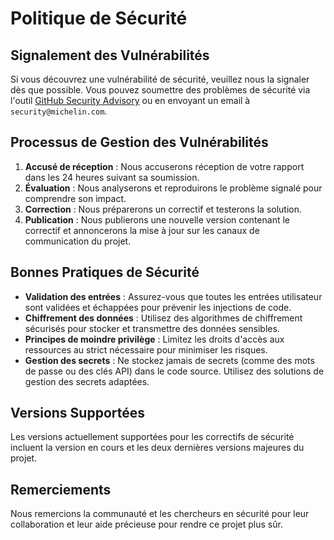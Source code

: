 # Politique de Sécurité

## Signalement des Vulnérabilités
Si vous découvrez une vulnérabilité de sécurité, veuillez nous la signaler dès que possible. Vous pouvez soumettre des problèmes de sécurité via l'outil [GitHub Security Advisory](https://github.com/advisories) ou en envoyant un email à `security@michelin.com`.

## Processus de Gestion des Vulnérabilités
1. **Accusé de réception** : Nous accuserons réception de votre rapport dans les 24 heures suivant sa soumission.
2. **Évaluation** : Nous analyserons et reproduirons le problème signalé pour comprendre son impact.
3. **Correction** : Nous préparerons un correctif et testerons la solution.
4. **Publication** : Nous publierons une nouvelle version contenant le correctif et annoncerons la mise à jour sur les canaux de communication du projet.

## Bonnes Pratiques de Sécurité
- **Validation des entrées** : Assurez-vous que toutes les entrées utilisateur sont validées et échappées pour prévenir les injections de code.
- **Chiffrement des données** : Utilisez des algorithmes de chiffrement sécurisés pour stocker et transmettre des données sensibles.
- **Principes de moindre privilège** : Limitez les droits d'accès aux ressources au strict nécessaire pour minimiser les risques.
- **Gestion des secrets** : Ne stockez jamais de secrets (comme des mots de passe ou des clés API) dans le code source. Utilisez des solutions de gestion des secrets adaptées.

## Versions Supportées
Les versions actuellement supportées pour les correctifs de sécurité incluent la version en cours et les deux dernières versions majeures du projet.

## Remerciements
Nous remercions la communauté et les chercheurs en sécurité pour leur collaboration et leur aide précieuse pour rendre ce projet plus sûr.
